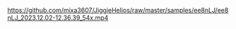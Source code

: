 https://github.com/mixa3607/JiggieHelios/raw/master/samples/ee8nLJ/ee8nLJ_2023.12.02-12.36.39_54x.mp4

